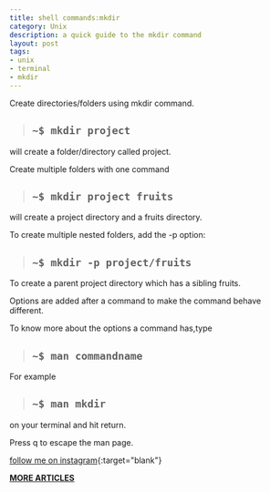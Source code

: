 ```yaml
---
title: shell commands:mkdir
category: Unix
description: a quick guide to the mkdir command 
layout: post
tags:
- unix
- terminal
- mkdir
---
```


Create directories/folders using mkdir command.

> ## `~$ mkdir project `

will create a folder/directory called project.

Create multiple folders with one command 

> ## `~$ mkdir project fruits `

will create a project directory and a fruits directory.

To create multiple nested folders, add the -p option:

> ## `~$ mkdir -p project/fruits `

To create a parent project directory which has a sibling fruits.

Options are added after a command to make the command behave different.

To know more about the options a command has,type 

> ## `~$ man commandname `

For example 
 > ## `~$ man mkdir `

on your terminal and hit return.

Press q to escape the man page.



[follow me on instagram](https://instagram.com/devmuangi){:target="blank"}


[**MORE ARTICLES**](/blog)

